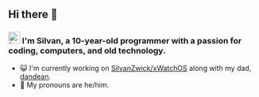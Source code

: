 ## Hi there 👋
### <img width="24" alt="image" src="https://github.com/user-attachments/assets/e5c752e4-6590-496d-855d-7545a1579b86"> I'm Silvan, a 10-year-old programmer with a passion for coding, computers, and old technology.
- 😺 I'm currently working on [SilvanZwick/xWatchOS](https://github.com/SilvanZwick/xWatchOS) along with my dad, [dandean](https://github.com/dandean).
- 🧑 My pronouns are he/him.

<!--
**SilvanZwick/SilvanZwick** is a ✨ _special_ ✨ repository because its `README.md` (this file) appears on your GitHub profile.

Here are some ideas to get you started:

- 🔭 I’m currently working on ...
- 🌱 I’m currently learning ...
- 👯 I’m looking to collaborate on ...
- 🤔 I’m looking for help with ...
- 💬 Ask me about ...
- 📫 How to reach me: ...
- 😄 Pronouns: ...
- ⚡ Fun fact: ...
-->
